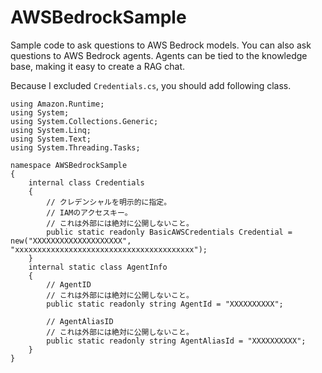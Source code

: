 # AWSBedrockSample
Sample code to ask questions to AWS Bedrock models.
You can also ask questions to AWS Bedrock agents. Agents can be tied to the knowledge base, making it easy to create a RAG chat.

Because I excluded `Credentials.cs`, you should add following class.

    using Amazon.Runtime;
    using System;
    using System.Collections.Generic;
    using System.Linq;
    using System.Text;
    using System.Threading.Tasks;

    namespace AWSBedrockSample
    {
        internal class Credentials
        {
            // クレデンシャルを明示的に指定。
            // IAMのアクセスキー。
            // これは外部には絶対に公開しないこと。
            public static readonly BasicAWSCredentials Credential = new("XXXXXXXXXXXXXXXXXXXX", "xxxxxxxxxxxxxxxxxxxxxxxxxxxxxxxxxxxxxxxx");
        }
        internal static class AgentInfo
        {
            // AgentID
            // これは外部には絶対に公開しないこと。
            public static readonly string AgentId = "XXXXXXXXXX";
    
            // AgentAliasID
            // これは外部には絶対に公開しないこと。
            public static readonly string AgentAliasId = "XXXXXXXXXX";
        }
    }
